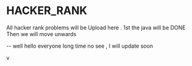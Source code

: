 # HACKER_RANK
All hacker rank problems will be Upload here . 1st the java will be DONE Then we will move unwards

-- well hello everyone long time no see , I will update soon


v
